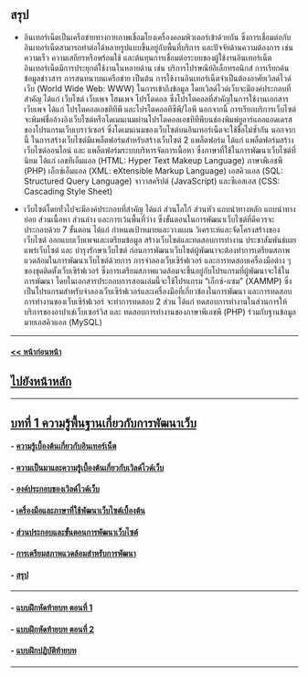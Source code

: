 ## สรุป
* อินเทอร์เน็ตเป็นเครือข่ายทางกายภาพเชื่อมโยงเครื่องคอมพิวเตอร์เข้าด้วยกัน ซึ่งการเชื่อมต่อกับอินเทอร์เน็ตสามารถทำต่อได้หลายรูปแบบขึ้นอยู่กับพื้นที่บริการ และปัจจัยด้านความต้องการ เช่น ความเร็ว ความเสถียรหรือพร้อมใช้ และต้นทุนการเชื่อมต่อระบบของผู้ใช้งานอินเทอร์เน็ต  อินเทอร์เน็ตมีการประยุกต์ใช้งานในหลายด้าน เช่น บริการไปรษณีย์อิเล็กทรอนิกส์ การเรียกค้นข้อมูลข่าวสาร การสนทนาบนเครือข่าย เป็นต้น การใช้งานอินเทอร์เน็ตจำเป็นต้องอาศัยเวิลด์ไวด์เว็บ (World Wide Web: WWW) ในการเข้าถึงข้อมูล โดยเวิลด์ไวด์เว็บจะมีองค์ประกอบที่สำคัญ ได้แก่ เว็บไซต์ เว็บเพจ โฮมเพจ โปรโตคอล ซึ่งโปรโตคอลที่สำคัญในการใช้งานเอกสารเว็บเพจ ได้แก่ โปรโตคอลเอชทีทีพี และโปรโตคอลทีซีพี/ไอพี นอกจากนี้ การเรียกบริการเว็บไซต์จะพิมพ์ชื่ออ้างอิงเว็บไซต์หรือโดเมนเนมผ่านโปรโตคอลเอชทีทีพีบนช่องพิมพ์ยูอาร์แอลแอดเดรสของโปรแกรมเว็บเบราว์เซอร์ ซึ่งโดเมนเนมของเว็บไซต์บนอินเทอร์เน็ตจะใช้ชื่อไม่ซ้ำกัน นอกจากนี้ ในการสร้างเว็บไซต์มีแพล็ตฟอร์มสำหรับสร้างเว็บไซต์ 2 แพล็ตฟอร์ม ได้แก่ แพล็ตฟอร์มสร้างเว็บไซต์ออนไลน์ และ แพล็ตฟอร์มระบบบริหารจัดการเนื้อหา ซึ่งภาษาที่ใช้ในการพัฒนาเว็บไซต์ที่นิยม ได้แก่ เอชทีเอ็มแอล (HTML: Hyper Text Makeup Language) ภาษาพีเอชพี (PHP) เอ็กซ์เอ็มแอล (XML: eXtensible Markup Language) เอสคิวแอล (SQL: Structured Query Language) จาวาสคริปต์ (JavaScript) และซีเอสเอส (CSS: Cascading Style Sheet)

* เว็บไซต์โดยทั่วไปจะมีองค์ประกอบที่สำคัญ ได้แก่ ส่วนโลโก้ ส่วนหัว แถบนำทางหลัก แถบนำทางย่อย ส่วนเนื้อหา  ส่วนล่าง  และการเว้นพื้นที่ว่าง  ซึ่งขั้นตอนในการพัฒนาเว็บไซต์ที่ดีควรจะประกอบด้วย 7 ขั้นตอน ได้แก่ กำหนดเป้าหมายและวางแผน วิเคราะห์และจัดโครงสร้างของเว็บไซต์ ออกแบบเว็บเพจและเตรียมข้อมูล สร้างเว็บไซต์และทดสอบการทำงาน ประชาสัมพันธ์เผยแพร่เว็บไซต์ และ บำรุงรักษาเว็บไซต์  ก่อนการพัฒนาเว็บไซต์ผู้พัฒนาจะต้องทำการเตรียมสภาพแวดล้อมในการพัฒนาเว็บไซต์ด้วยการ การจำลองเว็บเซิร์ฟเวอร์ และการทดสอบเครื่องมือต่าง ๆ ของชุดติดตั้งเว็บเซิร์ฟเวอร์ ซึ่งการเตรียมสภาพแวดล้อมจะขึ้นอยู่กับโปรแกรมที่ผู้พัฒนาจะใช้ในการพัฒนา โดยในเอกสารประกอบการสอนเล่มนี้จะใช้โปรแกรม “เอ็กซ์-แซม” (XAMMP) ซึ่งเป็นโปรแกรมสำหรับจำลองเว็บเซิร์ฟเวอร์และเครื่องมือที่เกี่ยวข้องในการพัฒนา และการทดสอบการทำงานของเว็บเซิร์ฟเวอร์ จะทำการทดสอบ 2 ส่วน ได้แก่ ทดสอบการทำงานในส่วนการให้บริการของอาปาเช่เว็บเซอร์วิส และ ทดสอบการทำงานของภาษาพีเอชพี (PHP) ร่วมกับฐานข้อมูลมายเอสคิวแอล (MySQL)

---
#### [<< หน้าก่อนหน้า](0106.md)
## [ไปยังหน้าหลัก](../README.md)
---
## [บทที่ 1 ความรู้พื้นฐานเกี่ยวกับการพัฒนาเว็บ](README.md)
#### - [ความรู้เบื้องต้นเกี่ยวกับอินเทอร์เน็ต](0101.md)
#### - [ความเป็นมาและความรู้เบื้องต้นเกี่ยวกับเวิลด์ไวด์เว็บ](0102.md)	
#### - [องค์ประกอบของเวิลด์ไวด์เว็บ](0103.md)
#### - [เครื่องมือและภาษาที่ใช้พัฒนาเว็บไซต์เบื้องต้น](0104.md)
#### - [ส่วนประกอบและขั้นตอนการพัฒนาเว็บไซต์](0105.md)
#### - [การเตรียมสภาพแวดล้อมสำหรับการพัฒนา](0106.md)
#### - [สรุป](0110.md)
---
#### - [แบบฝึกหัดท้ายบท ตอนที่ 1](0130.md)
#### - [แบบฝึกหัดท้ายบท ตอนที่ 2](0150.md)
#### - [แบบฝึกปฏิบัติท้ายบท](0170.md)
---